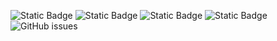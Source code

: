 ![Static Badge](https://img.shields.io/badge/blacklists-60-000000) ![Static Badge](https://img.shields.io/badge/blacklisted-3178789-cc0000) ![Static Badge](https://img.shields.io/badge/whitelisted-2244-00CC00) ![Static Badge](https://img.shields.io/badge/streaming_blacklist-28107-000000) ![GitHub issues](https://img.shields.io/github/issues/fabriziosalmi/blacklists)
